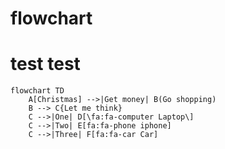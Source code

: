 # flowchart
# test test
```mermaid
flowchart TD
    A[Christmas] -->|Get money| B(Go shopping)
    B --> C{Let me think}
    C -->|One| D[\fa:fa-computer Laptop\]
    C -->|Two| E[fa:fa-phone iphone]
    C -->|Three| F[fa:fa-car Car]
```

